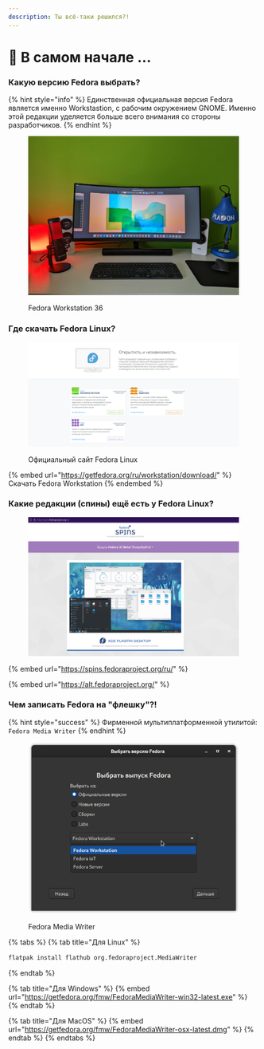 ```yaml
---
description: Ты всё-таки решился?!
---
```


# 🦉 В самом начале ...

### Какую верcию Fedora выбрать?

{% hint style="info" %}
Единственная официальная версия Fedora является именно Workstastion, c рабочим окружением GNOME. Именно этой редакции уделяется больше всего внимания со стороны разработчиков.
{% endhint %}

<figure><img src="../../.gitbook/assets/PXL_20221029_103214073.jpg" alt="fedora linux workstation gnome "><figcaption><p>Fedora Workstation 36</p></figcaption></figure>

### Где скачать Fedora Linux?

<figure><img src="../../.gitbook/assets/Снимок экрана от 2022-10-29 12-24-46.png" alt=""><figcaption><p>Официальный сайт Fedora Linux</p></figcaption></figure>

{% embed url="https://getfedora.org/ru/workstation/download/" %}
Скачать Fedora Workstation
{% endembed %}

### Какие редакции (спины) ещё есть у Fedora Linux?

<figure><img src="../../.gitbook/assets/Снимок экрана от 2022-10-29 12-27-35.png" alt=""><figcaption></figcaption></figure>

{% embed url="https://spins.fedoraproject.org/ru/" %}

{% embed url="https://alt.fedoraproject.org/" %}

### Чем записать Fedora на "флешку"?!

{% hint style="success" %}
Фирменной мультиплатформенной утилитой: `Fedоra Media Writer`
{% endhint %}

<figure><img src="../../.gitbook/assets/Снимок экрана от 2022-10-29 12-34-01.png" alt="fedora media writer"><figcaption><p>Fedora Media Writer</p></figcaption></figure>

{% tabs %}
{% tab title="Для Linux" %}
```bash
flatpak install flathub org.fedoraproject.MediaWriter
```
{% endtab %}

{% tab title="Для Windows" %}
{% embed url="https://getfedora.org/fmw/FedoraMediaWriter-win32-latest.exe" %}
{% endtab %}

{% tab title="Для MacOS" %}
{% embed url="https://getfedora.org/fmw/FedoraMediaWriter-osx-latest.dmg" %}
{% endtab %}
{% endtabs %}
